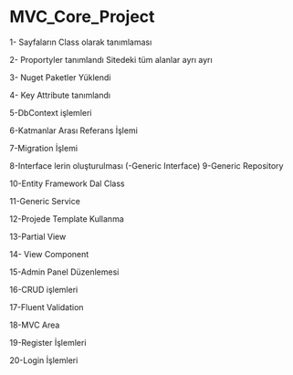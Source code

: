# MVC_Core_Project

1- Sayfaların Class olarak tanımlaması

2- Proportyler tanımlandı 
Sitedeki tüm alanlar ayrı ayrı 

3- Nuget Paketler Yüklendi

4- Key Attribute tanımlandı

5-DbContext işlemleri

6-Katmanlar Arası Referans İşlemi

7-Migration İşlemi

8-Interface lerin oluşturulması
 (-Generic Interface)
9-Generic Repository

10-Entity Framework Dal Class

11-Generic Service 

12-Projede Template Kullanma

13-Partial View

14- View Component

15-Admin Panel Düzenlemesi

16-CRUD işlemleri

17-Fluent Validation

18-MVC Area

19-Register İşlemleri

20-Login İşlemleri

